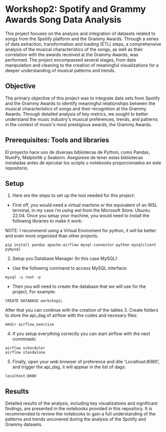# Workshop2: Spotify and Grammy Awards Song Data Analysis

This project focuses on the analysis and integration of datasets related to songs from the Spotify platform and the Grammy Awards. Through a series of data extraction, transformation and loading (ETL) steps, a comprehensive analysis of the musical characteristics of the songs, as well as their correlation with the awards received at the Grammy Awards, was performed. The project encompassed several stages, from data manipulation and cleaning to the creation of meaningful visualizations for a deeper understanding of musical patterns and trends.

## Objective
The primary objective of this project was to integrate data sets from Spotify and the Grammy Awards to identify meaningful relationships between the musical characteristics of songs and their recognition at the Grammy Awards. Through detailed analysis of key metrics, we sought to better understand the music industry's musical preferences, trends, and patterns in the context of music's most prestigious awards, the Grammy Awards.

## Prerequisites: Tools and libraries 
El proyecto hace uso de diversas bibliotecas de Python, como Pandas, NumPy, Matplotlib y Seaborn. Asegúrese de tener estas bibliotecas instaladas antes de ejecutar los scripts o notebooks proporcionados en este repositorio.

## Setup
1. Here are the steps to set up the tool needed for this project:

- First off, you would need a virtual machine or the equivalent of an WSL terminal, in my case i'm using wsl from the Microsoft Store: Ubuntu 22.04. Once you setup your machine, you would need to install the following libraries to make it work:

NOTE: I recommend using a Virtual Enviroment for python, it will be better and even more organized than other projects.

```
pip install pandas apache-airflow mysql-connector-python mysqlclient pymysql
```
2. Setup you Database Manager (In this case MySQL):
- Use the following command to access MySQL interface:
```
mysql -u root -p
```
- Then you will need to create the database that we will use for the project, For example:
```
CREATE DATABASE workshop2;
```
After that you can continue with the creation of the tables
3. Create folders to store the api_dag of airflow with the codes and necesary files:

```
mkdir airflow_exercise
```
4. If you setup everything correctly you can start airflow with the next commnads:
```
airflow scherduler
airflow standalone
```
5. Finally, open your web browser of preference and dile 'Localhost:8080', and trigger the api_dag, it will appear in the list of dags:
```
localhost:8080
```

## Results
Detailed results of the analysis, including key visualizations and significant findings, are presented in the notebooks provided in this repository. It is recommended to review the notebooks to gain a full understanding of the patterns and trends uncovered during the analysis of the Spotify and Grammy datasets.
